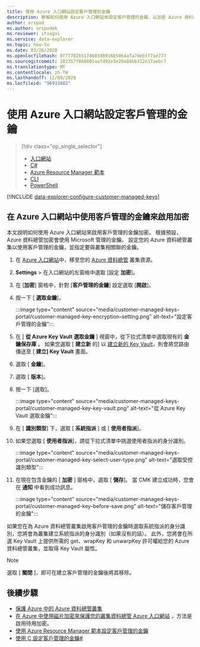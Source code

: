```yaml
---
title: 使用 Azure 入口網站設定客戶管理的金鑰
description: 瞭解如何使用 Azure 入口網站來設定客戶管理的金鑰，以加密 Azure 資料總管資料。
author: orspod
ms.author: orspodek
ms.reviewer: itsagui
ms.service: data-explorer
ms.topic: how-to
ms.date: 03/26/2020
ms.openlocfilehash: 0f77782b5174683d091685064afa7debff7ae777
ms.sourcegitcommit: 202357f866801aafd92e3e29a84bb312e17aebc7
ms.translationtype: MT
ms.contentlocale: zh-TW
ms.lasthandoff: 12/09/2020
ms.locfileid: "96933882"
---
```

# <a name="configure-customer-managed-keys-using-the-azure-portal"></a>使用 Azure 入口網站設定客戶管理的金鑰

> [!div class="op_single_selector"]
> * [入口網站](customer-managed-keys-portal.md)
> * [C#](customer-managed-keys-csharp.md)
> * [Azure Resource Manager 範本](customer-managed-keys-resource-manager.md)
> * [CLI](customer-managed-keys-cli.md)
> * [PowerShell](customer-managed-keys-powershell.md)

[!INCLUDE [data-explorer-configure-customer-managed-keys](includes/data-explorer-configure-customer-managed-keys.md)]

## <a name="enable-encryption-with-customer-managed-keys-in-the-azure-portal"></a>在 Azure 入口網站中使用客戶管理的金鑰來啟用加密

本文說明如何使用 Azure 入口網站來啟用客戶管理的金鑰加密。 根據預設，Azure 資料總管加密會使用 Microsoft 管理的金鑰。 設定您的 Azure 資料總管叢集以使用客戶管理的金鑰，並指定要與叢集相關聯的金鑰。

1. 在 [Azure 入口網站](https://portal.azure.com/)中，移至您的 [Azure 資料總管](create-cluster-database-portal.md#create-a-cluster) 叢集資源。
1. **Settings**  >  在入口網站的左窗格中選取 [設定 **加密**]。
1. 在 [**加密**] 窗格中，針對 [**客戶管理的金鑰**] 設定選取 [**開啟**]。
1. 按一下 [ **選取金鑰**]。

    :::image type="content" source="media/customer-managed-keys-portal/customer-managed-key-encryption-setting.png" alt-text="設定客戶管理的金鑰":::

1. 在 [ **從 Azure Key Vault 選取金鑰** ] 視窗中，從下拉式清單中選取現有的 **金鑰保存庫** 。 如果您選取 [ **建立新** 的] 以 [建立新的 Key Vault](/azure/key-vault/quick-create-portal#create-a-vault)，則會將您路由傳送至 [ **建立] Key Vault** 畫面。

1. 選取 [ **金鑰**]。
1. 選取 [ **版本**]。
1. 按一下 [選取]。

    :::image type="content" source="media/customer-managed-keys-portal/customer-managed-key-key-vault.png" alt-text="從 Azure Key Vault 選取金鑰":::

1. 在 [ **識別類型**] 下，選取 [ **系統指派** ] 或 [ **使用者指派**]。
1. 如果您選取 [ **使用者指派**]，請從下拉式清單中挑選使用者指派的身分識別。

    :::image type="content" source="media/customer-managed-keys-portal/customer-managed-key-select-user-type.png" alt-text="選取受控識別類型":::

1. 在現在包含金鑰的 [ **加密** ] 窗格中，選取 [ **儲存**]。 當 CMK 建立成功時，您會在 **通知** 中看到成功訊息。

    :::image type="content" source="media/customer-managed-keys-portal/customer-managed-key-before-save.png" alt-text="儲存客戶管理的金鑰":::

如果您在為 Azure 資料總管叢集啟用客戶管理的金鑰時選取系統指派的身分識別，您將會為叢集建立系統指派的身分識別（如果沒有的話）。 此外，您將會在所選 Key Vault 上提供所需的 get、wrapKey 和 unwarpKey 許可權給您的 Azure 資料總管叢集，並取得 Key Vault 屬性。

> [!NOTE]
> 選取 [ **關閉** ]，即可在建立客戶管理的金鑰後將其移除。

## <a name="next-steps"></a>後續步驟

* [保護 Azure 中的 Azure 資料總管叢集](security.md)
* [在 Azure 中使用磁片加密來保護您的叢集資料總管 Azure 入口網站](cluster-disk-encryption.md) ，方法是啟用待用加密。
* [使用 Azure Resource Manager 範本設定客戶管理的金鑰](customer-managed-keys-resource-manager.md)
* [使用 C 設定客戶管理的金鑰#](customer-managed-keys-csharp.md)

